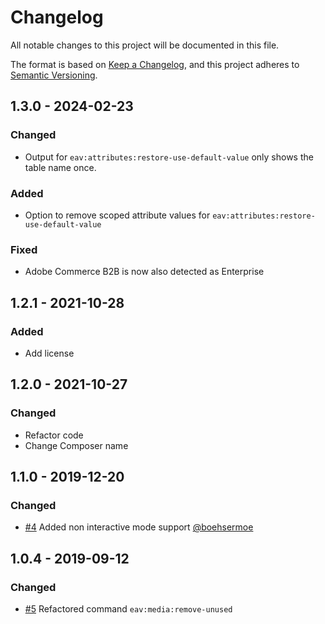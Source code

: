 # Changelog
All notable changes to this project will be documented in this file.

The format is based on [Keep a Changelog](https://keepachangelog.com/en/1.0.0/),
and this project adheres to [Semantic Versioning](https://semver.org/spec/v2.0.0.html).

## 1.3.0 - 2024-02-23
### Changed
- Output for `eav:attributes:restore-use-default-value` only shows the table name once.
### Added
- Option to remove scoped attribute values for `eav:attributes:restore-use-default-value`
### Fixed
- Adobe Commerce B2B is now also detected as Enterprise

## 1.2.1 - 2021-10-28
### Added
- Add license

## 1.2.0 - 2021-10-27
### Changed
- Refactor code
- Change Composer name

## 1.1.0 - 2019-12-20
### Changed
- [#4](https://github.com/Vendic/EAVCleaner/pull/4) Added non interactive mode support [@boehsermoe](https://github.com/boehsermoe)

## 1.0.4 - 2019-09-12
### Changed
- [#5](https://github.com/Vendic/EAVCleaner/pull/5) Refactored command `eav:media:remove-unused`
